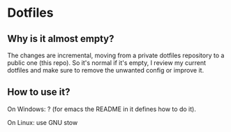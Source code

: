 # Dotfiles

## Why is it almost empty?
The changes are incremental, moving from a private dotfiles repository to a
public one (this repo). So it's normal if it's empty, I review my current
dotfiles and make sure to remove the unwanted config or improve it.

## How to use it?
On Windows: ? (for emacs the README in it defines how to do it).

On Linux: use GNU stow

